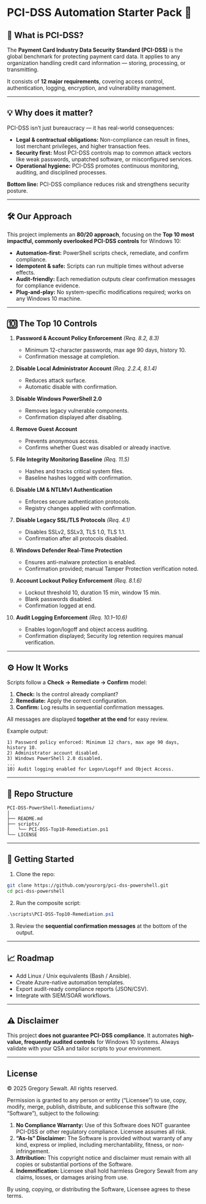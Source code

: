 # PCI-DSS Automation Starter Pack 🚀

## 📌 What is PCI-DSS?

The **Payment Card Industry Data Security Standard (PCI-DSS)** is the global benchmark for protecting payment card data. It applies to any organization handling credit card information — storing, processing, or transmitting.

It consists of **12 major requirements**, covering access control, authentication, logging, encryption, and vulnerability management.

---

## 💡 Why does it matter?

PCI-DSS isn’t just bureaucracy — it has real-world consequences:

* **Legal & contractual obligations:** Non-compliance can result in fines, lost merchant privileges, and higher transaction fees.
* **Security first:** Most PCI-DSS controls map to common attack vectors like weak passwords, unpatched software, or misconfigured services.
* **Operational hygiene:** PCI-DSS promotes continuous monitoring, auditing, and disciplined processes.

**Bottom line:** PCI-DSS compliance reduces risk and strengthens security posture.

---

## 🛠️ Our Approach

This project implements an **80/20 approach**, focusing on the **Top 10 most impactful, commonly overlooked PCI-DSS controls** for Windows 10:

* **Automation-first:** PowerShell scripts check, remediate, and confirm compliance.
* **Idempotent & safe:** Scripts can run multiple times without adverse effects.
* **Audit-friendly:** Each remediation outputs clear confirmation messages for compliance evidence.
* **Plug-and-play:** No system-specific modifications required; works on any Windows 10 machine.

---

## 🔟 The Top 10 Controls

1. **Password & Account Policy Enforcement** *(Req. 8.2, 8.3)*

   * Minimum 12-character passwords, max age 90 days, history 10.
   * Confirmation message at completion.

2. **Disable Local Administrator Account** *(Req. 2.2.4, 8.1.4)*

   * Reduces attack surface.
   * Automatic disable with confirmation.

3. **Disable Windows PowerShell 2.0**

   * Removes legacy vulnerable components.
   * Confirmation displayed after disabling.

4. **Remove Guest Account**

   * Prevents anonymous access.
   * Confirms whether Guest was disabled or already inactive.

5. **File Integrity Monitoring Baseline** *(Req. 11.5)*

   * Hashes and tracks critical system files.
   * Baseline hashes logged with confirmation.

6. **Disable LM & NTLMv1 Authentication**

   * Enforces secure authentication protocols.
   * Registry changes applied with confirmation.

7. **Disable Legacy SSL/TLS Protocols** *(Req. 4.1)*

   * Disables SSLv2, SSLv3, TLS 1.0, TLS 1.1.
   * Confirmation after all protocols disabled.

8. **Windows Defender Real-Time Protection**

   * Ensures anti-malware protection is enabled.
   * Confirmation provided; manual Tamper Protection verification noted.

9. **Account Lockout Policy Enforcement** *(Req. 8.1.6)*

   * Lockout threshold 10, duration 15 min, window 15 min.
   * Blank passwords disabled.
   * Confirmation logged at end.

10. **Audit Logging Enforcement** *(Req. 10.1–10.6)*

    * Enables logon/logoff and object access auditing.
    * Confirmation displayed; Security log retention requires manual verification.

---

## ⚙️ How It Works

Scripts follow a **Check → Remediate → Confirm** model:

1. **Check:** Is the control already compliant?
2. **Remediate:** Apply the correct configuration.
3. **Confirm:** Log results in sequential confirmation messages.

All messages are displayed **together at the end** for easy review.

Example output:

```plaintext
1) Password policy enforced: Minimum 12 chars, max age 90 days, history 10.
2) Administrator account disabled.
3) Windows PowerShell 2.0 disabled.
...
10) Audit logging enabled for Logon/Logoff and Object Access.
```

---

## 📂 Repo Structure

```
PCI-DSS-PowerShell-Remediations/
│
├── README.md
├── scripts/
│   └── PCI-DSS-Top10-Remediation.ps1
└── LICENSE
```

---

## 🚀 Getting Started

1. Clone the repo:

```bash
git clone https://github.com/yourorg/pci-dss-powershell.git
cd pci-dss-powershell
```

2. Run the composite script:

```powershell
.\scripts\PCI-DSS-Top10-Remediation.ps1
```

3. Review the **sequential confirmation messages** at the bottom of the output.

---

## 📈 Roadmap

* Add Linux / Unix equivalents (Bash / Ansible).
* Create Azure-native automation templates.
* Export audit-ready compliance reports (JSON/CSV).
* Integrate with SIEM/SOAR workflows.

---

## ⚠️ Disclaimer

This project **does not guarantee PCI-DSS compliance**. It automates **high-value, frequently audited controls** for Windows 10 systems. Always validate with your QSA and tailor scripts to your environment.

---

## License
© 2025 Gregory Sewalt. All rights reserved.

Permission is granted to any person or entity (“Licensee”) to use, copy, modify, merge, publish, distribute, and sublicense
this software (the “Software”), subject to the following:

1. **No Compliance Warranty:** Use of this Software does NOT guarantee PCI-DSS or other regulatory compliance. Licensee assumes all risk.
2. **“As-Is” Disclaimer:** The Software is provided without warranty of any kind, express or implied, including merchantability, fitness, or non-infringement.
3. **Attribution:** This copyright notice and disclaimer must remain with all copies or substantial portions of the Software.
4. **Indemnification:** Licensee shall hold harmless Gregory Sewalt from any claims, losses, or damages arising from use.

By using, copying, or distributing the Software, Licensee agrees to these terms.
